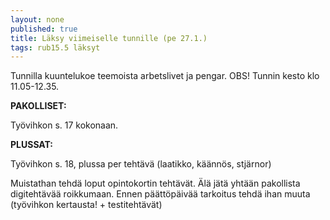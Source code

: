 ```yaml
---
layout: none
published: true
title: Läksy viimeiselle tunnille (pe 27.1.)
tags: rub15.5 läksyt
---
```

Tunnilla kuuntelukoe teemoista arbetslivet ja pengar. OBS! Tunnin kesto klo 11.05-12.35.

**PAKOLLISET:**

Työvihkon s. 17 kokonaan.

**PLUSSAT:**

Työvihkon s. 18, plussa per tehtävä (laatikko, käännös, stjärnor)

Muistathan tehdä loput opintokortin tehtävät. Älä jätä yhtään pakollista digitehtävää roikkumaan. Ennen päättöpäivää tarkoitus tehdä ihan muuta (työvihkon kertausta! + testitehtävät)